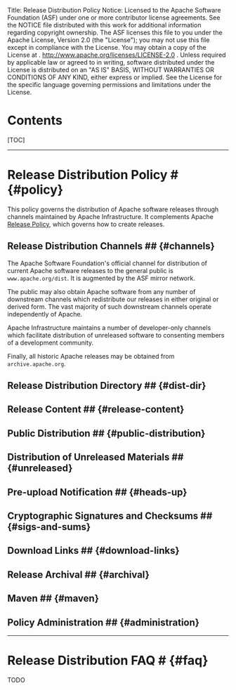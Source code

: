 Title: Release Distribution Policy
Notice:    Licensed to the Apache Software Foundation (ASF) under one
           or more contributor license agreements.  See the NOTICE file
           distributed with this work for additional information
           regarding copyright ownership.  The ASF licenses this file
           to you under the Apache License, Version 2.0 (the
           "License"); you may not use this file except in compliance
           with the License.  You may obtain a copy of the License at
           .
             http://www.apache.org/licenses/LICENSE-2.0
           .
           Unless required by applicable law or agreed to in writing,
           software distributed under the License is distributed on an
           "AS IS" BASIS, WITHOUT WARRANTIES OR CONDITIONS OF ANY
           KIND, either express or implied.  See the License for the
           specific language governing permissions and limitations
           under the License.

# Contents #

[TOC]

----------------

# Release Distribution Policy # {#policy}

This policy governs the distribution of Apache software releases
through channels maintained by Apache Infrastructure.  It complements Apache
[Release Policy](http://www.apache.org/dev/release), which governs how to
create releases.

## Release Distribution Channels ## {#channels}

The Apache Software Foundation's official channel for distribution of current
Apache software releases to the general public is `www.apache.org/dist`.  It
is augmented by the ASF mirror network.

The public may also obtain Apache software from any number of downstream
channels which redistribute our releases in either original or derived form.
The vast majority of such downstream channels operate independently of Apache.

Apache Infrastructure maintains a number of developer-only channels which
facilitate distribution of unreleased software to consenting members of a
development community.

Finally, all historic Apache releases may be obtained from
`archive.apache.org`.

## Release Distribution Directory ## {#dist-dir}

## Release Content ## {#release-content}

## Public Distribution ## {#public-distribution}

## Distribution of Unreleased Materials ## {#unreleased}

## Pre-upload Notification ## {#heads-up}

## Cryptographic Signatures and Checksums ## {#sigs-and-sums}

## Download Links ## {#download-links}

## Release Archival ## {#archival}

## Maven ## {#maven}

## Policy Administration ## {#administration}

----------------

# Release Distribution FAQ # {#faq}

TODO
